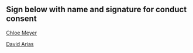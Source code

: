 ## Sign below with name and signature for conduct consent

[Chloe Meyer](https://docs.google.com/drawings/d/1aEhjIqygMq62l_YFt6pdbvELTKwoFNxZRY4bBaPaiGU/edit?usp=sharing)

[David Arias](https://docs.google.com/document/d/16OAnwDq65AI8IF1BSQEyH2b99CD_uB6UoB3ySfC90_E/edit?tab=t.0)
